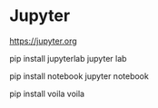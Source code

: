 # Jupyter

https://jupyter.org

pip install jupyterlab
jupyter lab

pip install notebook
jupyter notebook

pip install voila
voila
